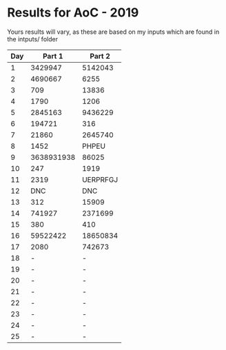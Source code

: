 # Results for AoC - 2019

Yours results will vary, as these are based on my inputs which are found in the intputs/ folder

| Day | Part 1 | Part 2 |
| --- | ------ | ------ |
| 1 | 3429947 | 5142043 |
| 2 | 4690667 | 6255 |
| 3 | 709 | 13836 |
| 4 | 1790 | 1206 |
| 5 | 2845163 | 9436229 |
| 6 | 194721 | 316 |
| 7 | 21860 | 2645740 |
| 8 | 1452 | PHPEU |
| 9 | 3638931938 | 86025 |
| 10 | 247 | 1919 |
| 11 | 2319 | UERPRFGJ |
| 12 | DNC | DNC |
| 13 | 312 | 15909 |
| 14 | 741927 | 2371699 |
| 15 | 380 | 410 |
| 16 | 59522422 | 18650834 |
| 17 | 2080 | 742673 |
| 18 | - | - |
| 19 | - | - |
| 20 | - | - |
| 21 | - | - |
| 22 | - | - |
| 23 | - | - |
| 24 | - | - |
| 25 | - | - |

